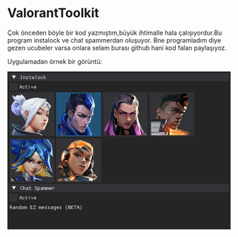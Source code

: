 # ValorantToolkit
Çok önceden böyle bir kod yazmıştım,büyük ihtimalle hala çalışıyordur.Bu program instalock ve chat spammerdan oluşuyor.
Bne programladım diye gezen ucubeler varsa onlara selam burası github hani kod falan paylaşıyoz.

Uygulamadan örnek bir görüntü:

![menu](https://github.com/PythonGunlukleri/ValorantToolkit/blob/main/hey.png?raw=true)
